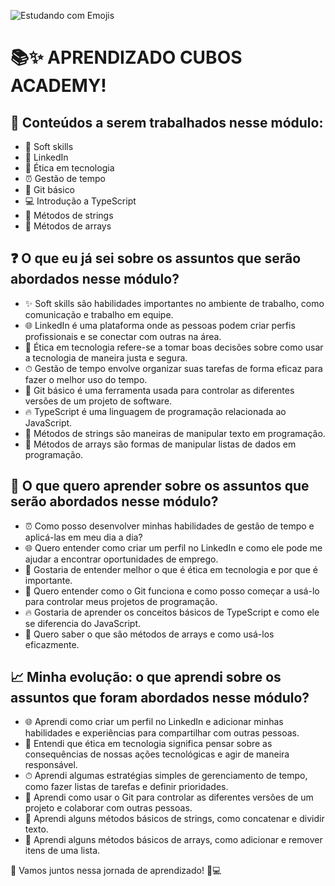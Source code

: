 ![Estudando com Emojis](https://i.imgur.com/xG74tOh.png)

# 📚✨ APRENDIZADO CUBOS ACADEMY!

## 📌 Conteúdos a serem trabalhados nesse módulo:

- 🌟 Soft skills
- 🔗 LinkedIn
- 🤖 Ética em tecnologia
- ⏰ Gestão de tempo
- 🌱 Git básico
- 💻 Introdução a TypeScript
- 📝 Métodos de strings
- 🔢 Métodos de arrays

## ❓ O que eu já sei sobre os assuntos que serão abordados nesse módulo?

- ✨ Soft skills são habilidades importantes no ambiente de trabalho, como comunicação e trabalho em equipe.
- 🌐 LinkedIn é uma plataforma onde as pessoas podem criar perfis profissionais e se conectar com outras na área.
- 🤖 Ética em tecnologia refere-se a tomar boas decisões sobre como usar a tecnologia de maneira justa e segura.
- ⏱ Gestão de tempo envolve organizar suas tarefas de forma eficaz para fazer o melhor uso do tempo.
- 🌱 Git básico é uma ferramenta usada para controlar as diferentes versões de um projeto de software.
- 🔥 TypeScript é uma linguagem de programação relacionada ao JavaScript.
- 🔡 Métodos de strings são maneiras de manipular texto em programação.
- 🔢 Métodos de arrays são formas de manipular listas de dados em programação.

## 🎯 O que quero aprender sobre os assuntos que serão abordados nesse módulo?

- ⏰ Como posso desenvolver minhas habilidades de gestão de tempo e aplicá-las em meu dia a dia?
- 🌐 Quero entender como criar um perfil no LinkedIn e como ele pode me ajudar a encontrar oportunidades de emprego.
- 🤖 Gostaria de entender melhor o que é ética em tecnologia e por que é importante.
- 🌱 Quero entender como o Git funciona e como posso começar a usá-lo para controlar meus projetos de programação.
- 🔥 Gostaria de aprender os conceitos básicos de TypeScript e como ele se diferencia do JavaScript.
- 📝 Quero saber o que são métodos de arrays e como usá-los eficazmente.

## 📈 Minha evolução: o que aprendi sobre os assuntos que foram abordados nesse módulo?

- 🌐 Aprendi como criar um perfil no LinkedIn e adicionar minhas habilidades e experiências para compartilhar com outras pessoas.
- 🤖 Entendi que ética em tecnologia significa pensar sobre as consequências de nossas ações tecnológicas e agir de maneira responsável.
- ⏱ Aprendi algumas estratégias simples de gerenciamento de tempo, como fazer listas de tarefas e definir prioridades.
- 🌱 Aprendi como usar o Git para controlar as diferentes versões de um projeto e colaborar com outras pessoas.
- 📝 Aprendi alguns métodos básicos de strings, como concatenar e dividir texto.
- 🔢 Aprendi alguns métodos básicos de arrays, como adicionar e remover itens de uma lista.


🎉 Vamos juntos nessa jornada de aprendizado! 🚀💻
